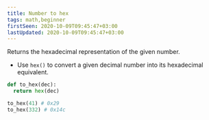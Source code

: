 ```yaml
---
title: Number to hex
tags: math,beginner
firstSeen: 2020-10-09T09:45:47+03:00
lastUpdated: 2020-10-09T09:45:47+03:00
---
```


Returns the hexadecimal representation of the given number.

- Use `hex()` to convert a given decimal number into its hexadecimal equivalent.

```py
def to_hex(dec):
  return hex(dec)
```

```py
to_hex(41) # 0x29
to_hex(332) # 0x14c
```
